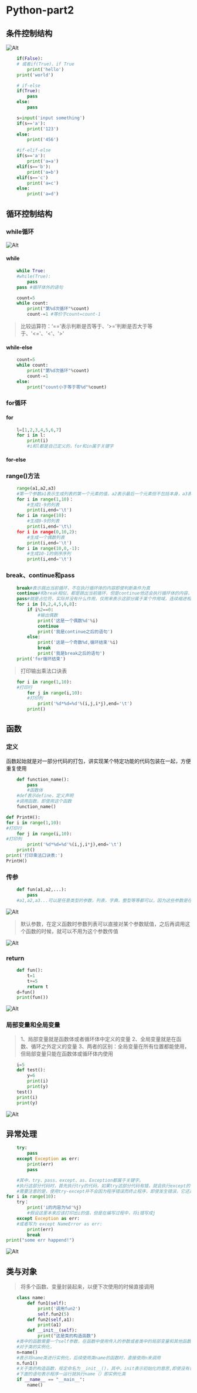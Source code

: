 # Python-part2

## 条件控制结构

![Alt](img/py-part2/py1.png)

```python
    if(False):
    # 或者if(True)、if True
        print('hello')
    print('world')

    # if-else
    if(True):
        pass
    else:
        pass

    s=input('input something')
    if(s=='a'):
        print('123')
    else:
        print('456')

    #if-elif-else
    if(s=='a'):
        print('a=a')
    elif(s=='b'):
        print('a=b')
    elif(s=='c')
        print('a=c')
    else:
        print('a=d')
```

## 循环控制结构

### while循环

![Alt](img/py-part2/py2.jpg)

#### while

```python
    while True:
    #while(True):
        pass
    pass #循环体外的语句

    count=5
    while count:
        print("第%d次循环"%count)
        count-=1 #等价于count=count-1
```

>比较运算符：‘==’表示判断是否等于、‘>=’判断是否大于等于、'<='、'<'、'>'

#### while-else

```python
    count=5
    while count:
        print("第%d次循环"%count)
        count-=1
    else:
        print("count小于等于零%d"%count)

```

### for循环

#### for

```python
    l=[1,2,3,4,5,6,7]
    for i in l:
        print(i)
        #i和l都是自己定义的，for和in属于关键字
```

#### for-else

### range()方法

```python
    range(a1,a2,a3)
    #第一个参数a1表示生成列表的第一个元素的值，a2表示最后一个元素但不包括本身，a3表示步长（默认为1
    for i in range(1,10)：
        #生成1-9的列表
        print(i,end='\t')
    for i in range(10):
        #生成0-9的列表
        print(i,end='\t\)
    for i in range(0,10,2):
        #生成一个偶数列表
        print(i,end='\t')
    for i in range(10,0,-1):
        #生成10-1的倒序序列
        print(i,end='\t')
```

### break、continue和pass

```python
    break#表示跳出当前循环，不在执行循环体的内容即使判断条件为真
    continue#和break相似，都是跳出当前循环，但是continue他还会执行循环体的内容，只是跳出当前循环循环体内continue语句之后的代码
    pass#就是占位符，实际并没有什么作用，仅用来表示这部分属于某个作用域，连续缩进相同的代码块就属于同一个作用域
    for i in [0,2,4,5,6,8]:
        if i%2==0:
            #输出偶数
            print('这是一个偶数%d'%i)
            continue
            print('我是continue之后的语句')
        else:
            print('这是一个奇数%d,循环结束'%i)
            break
            print('我是break之后的语句')
    print('for循环结束')
```

>打印输出乘法口诀表

```python
    for i in range(1,10):
    #打印行
        for j in range(i,10):
        #打印列
            print('%d*%d=%d'%(i,j,i*j),end='\t')
        print()
```

## 函数

### 定义

函数起始就是对一部分代码的打包，讲实现某个特定功能的代码包装在一起，方便重复使用

```python
    def function_name():
        pass
        #函数体
    #def表示define，定义声明
    #调用函数，即使用这个函数
    function_name()

def PrintH():
for i in range(1,10):
#打印行
    for j in range(i,10):
#打印列
        print('%d*%d=%d'%(i,j,i*j),end='\t')
    print()
print('打印乘法口诀表:')
PrintH()
```

### 传参

```python
    def fun(a1,a2,...):
        pass
    #a1,a2,a3...可以是任意类型的参数，列表，字典，整型等等都可以，因为这些参数是在函数体内使用的，所以在调用函数时，传入的参数类型应当与函数体内使用的参数类型相符
```

![Alt](img/py-part2/py3.png)

>默认参数，在定义函数时参数列表可以直接对某个参数赋值，之后再调用这个函数的时候，就可以不用为这个参数传值

![Alt](img/py-part2/py4.png)

### return

```python
    def fun():
        t=1
        t+=5
        return t
    d=fun()
    print(fun())
```

![Alt](img/py-part2/py5.png)

### 局部变量和全局变量

>1、局部变量就是函数体或者循环体中定义的变量
>2、全局变量就是在函数、循环之外定义的变量
>3、两者的区别：全局变量在所有位置都能使用，但局部变量只能在函数体或循环体内使用

```python
    i=5
    def test():
        y=6
        print(i)
        print(y)
    test()
    print(i)
    print(y)
```

![Alt](img/py-part2/py6.png)

## 异常处理

```python
    try:
        pass
    except Exception as err:
        print(err)
        pass

    #其中，try、pass、except、as、Exception都属于关键字。
    #执行这部分代码时，首先执行try的代码，如果try这部分代码有错，就会执行except的代码，打印输出try部分的错误
    #需要注意的是，使用try-except并不会因为程序错误而终止程序，即使发生错误，它还是会继续执行
for i in range(10):
    try：
        print('i的内容为%d'%j)
        #假设这里本来应该打印出i的值，但是在编写过程中，将i错写成j
    except Exception as err:
    #或者写为 except NameError as err:
        print(err)
        break
print("some err happend!")
```

![Alt](img/py-part2/py7.png)

## 类与对象

>将多个函数、变量封装起来，以便下次使用的时候直接调用

```python
    class name:
        def fun1(self):
            print('调用fun2')
            self.fun2(5)
        def fun2(self,a1):
            print(a1)
        def __init__(self):
            print("这是类的构造函数")
    #类中的函数需要一个self参数，在函数中使用传入的参数或者类中的局部变量和其他函数时，需要利用self来调用
    #对于类的实例化，
    n=name()
    #表示将name类进行实例化，后续使用类name的函数时，直接使用n来调用
    n.fun1()
    #关于类的构造函数，规定命名为__init__()，其中，init表示初始化的意思,即使没有调用这个函数，在实例化对象时，他会自动调用
    #下面的语句表示程序一运行就执行name（）即实例化类
    if __name__ == "__main__":
        name()
```

